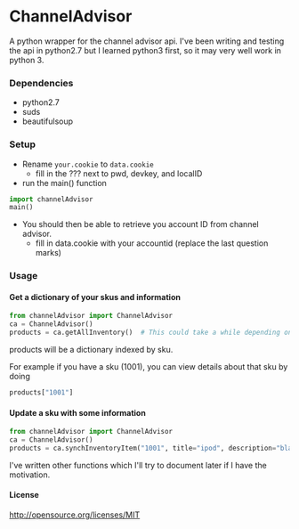 # ChannelAdvisor
A python wrapper for the channel advisor api.
I've been writing and testing the api in python2.7 but I learned python3 first, so it may very well work in python 3.

### Dependencies
- python2.7
- suds
- beautifulsoup
    
### Setup
- Rename ```your.cookie``` to ```data.cookie```
  - fill in the ??? next to pwd, devkey, and localID
- run the main() function
```python
import channelAdvisor
main()
```
- You should then be able to retrieve you account ID from channel advisor.
  - fill in data.cookie with your accountid (replace the last question marks)

### Usage
#### Get a dictionary of your skus and information
```python
from channelAdvisor import ChannelAdvisor
ca = ChannelAdvisor()
products = ca.getAllInventory()  # This could take a while depending on how many skus you have.
```
products will be a dictionary indexed by sku.

For example if you have a sku (1001), you can view details about that sku by doing
```python
products["1001"]
```
#### Update a sku with some information
```python
from channelAdvisor import ChannelAdvisor
ca = ChannelAdvisor()
products = ca.synchInventoryItem("1001", title="ipod", description="black 32gb ipod", upc="########")
```

I've written other functions which I'll try to document later if I have the motivation.
#### License
http://opensource.org/licenses/MIT
